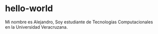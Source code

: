 # hello-world

Mi nombre es Alejandro,
Soy estudiante de Tecnologías Computacionales en la Universidad Veracruzana.
